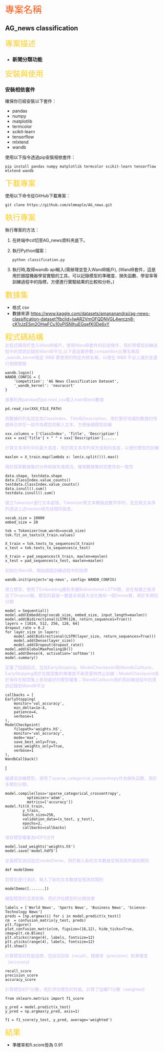 <foreignObject width="100%" height="100%">
    <style>
        .step {
            color: #CCBBFF;
        }
        .title {
            color: #FF5511;
            font-size:30px;
        }
        .second-title {
            color: #FFCC22;
            font-size:25px;
        }
    </style>
</foreignObject>
 <div class = "title">專案名稱</div>
 
## AG_news classification

<div class = "second-title"> 專案描述 </div>

- ### 新聞分類功能

<div class = "second-title"> 安裝與使用 </div>

### 安裝相依套件

確保你已經安裝以下套件：

- pandas
- numpy
- matplotlib
- termcolor
- scikit-learn
- tensorflow
- mlxtend
- wandb

使用以下指令透過pip安裝相依套件：

```
pip install pandas numpy matplotlib termcolor scikit-learn tensorflow mlxtend wandb
```

<div class = "second-title">下載專案</div>

使用以下命令從GitHub下載專案：

```
git clone https://github.com/elmmaple/AG_news.git
```

<div class = "second-title">執行專案</div>


執行專案的方法：

1. 在終端中cd切至AG_news資料夾底下。

2. 執行Python檔案：

   ```
   python classification.py
   ```
3. 執行時,取得wandb api輸入(需辦理並登入WandB帳戶),
(WandB套件，這是用於跟蹤機器學習實驗的工具，可以記錄模型的準確度、損失函數、學習率等訓練過程中的指標，方便進行實驗結果的比較和分析。)

<div class = "second-title">數據集</div>

- 格式 csv
- 數據來源 https://www.kaggle.com/datasets/amananandrai/ag-news-classification-dataset?fbclid=IwAR2VmOFQDNVGL4wrczn8-cK1rJzESm2OHwFCu10xPlSNIhuEGqefK0De6xY

<div class = "second-title">程式碼結構</div>

<div class = "step">此程式碼用於登入WandB帳戶，使用WandB套件的前提條件，用於將模型訓練過程中的資訊記錄到WandB平台,以下是設置參數,competition比賽名稱及_wandb_kernel指定 W&B 要使用的特定內核名稱，以便在 W&B 平台上識別並運行相關實驗</div>
    
    wandb.login()
    WANDB_CONFIG = {
        'competition': 'AG News Classification Dataset', 
        '_wandb_kernel': 'neuracort'
    }

<div class = "step">接著利用pandas的pd.read_csv載入train和test數據</div>

    pd.read_csv(XXX_FILE_PATH)

<div class = "step">將數據的列名設定為ClassIndex、Title和Description，用於更好地識別數據的特徵再合併在一起作為模型的輸入文本，方便後續模型訓練</div>

    xxx.columns = ['ClassIndex', 'Title', 'Description']
    xxx = xxx['Title'] + " " + xxx['Description']......

<div class = "step">計算文本序列中的最大長度，用於將文本序列填充成相同長度，以便於模型的訓練</div>

    maxlen = X_train.map(lambda x: len(x.split())).max()

<div class = "step">用於探索數據集的分佈和缺失值情況，確保數據集的完整性和一致性</div>

    data.shape, testdata.shape
    data.ClassIndex.value_counts()
    testdata.ClassIndex.value_counts()
    data.isnull().sum()
    testdata.isnull().sum()

<div class = "step">建立Tokenizer進行文本處理。Tokenizer將文本轉換成數字序列，並且將文本序列透過上述maxlen填充成相同長度。</div>

    vocab_size = 10000
    embed_size = 20

    tok = Tokenizer(num_words=vocab_size)
    tok.fit_on_texts(X_train.values)

    X_train = tok.texts_to_sequences(X_train)
    x_test = tok.texts_to_sequences(x_test)

    X_train = pad_sequences(X_train, maxlen=maxlen)
    x_test = pad_sequences(x_test, maxlen=maxlen)


<div class = "step">初始化WandB，開始跟蹤訓練過程中的指標</div>

    wandb.init(project='ag-news', config= WANDB_CONFIG)

<div class = "step">建立模型，使用了Embedding層和多層Bidirectional LSTM層，並在每層之後添加了Dropout層。模型的最後一層是全局最大池化層和一個Dense層，用於多類別分類</div>

    model = Sequential()
    model.add(Embedding(vocab_size, embed_size, input_length=maxlen))
    model.add(Bidirectional(LSTM(128, return_sequences=True))) 
    layers = [1024, 512, 256, 128, 64]
    dropout_rate = 0.2
    for layer_size in layers:
        model.add(Bidirectional(LSTM(layer_size, return_sequences=True)))
        model.add(Dense(layer_size))
        model.add(Dropout(dropout_rate))
    model.add(GlobalMaxPooling1D())
    model.add(Dense(4, activation='softmax'))
    model.summary()

<div class = "step"> 定義了回調函式，包括EarlyStopping、ModelCheckpoint和WandbCallback。EarlyStopping用於在驗證集的準確度不再改善時停止訓練；ModelCheckpoint用於保存在驗證集上表現最好的模型權重；WandbCallback用於將訓練過程中的資訊記錄到WandB平台</div>

    callbacks = [
    EarlyStopping(
        monitor='val_accuracy',
        min_delta=1e-4,
        patience=4,
        verbose=1
    ),
    ModelCheckpoint(
        filepath='weights.h5',
        monitor='val_accuracy', 
        mode='max', 
        save_best_only=True,
        save_weights_only=True,
        verbose=1
    ),
    WandbCallback()
]

<div class = "step"> 編譯並訓練模型，使用了sparse_categorical_crossentropy作為損失函數，用於多類別分類。</div>

    model.compile(loss='sparse_categorical_crossentropy',
              optimizer='adam', 
              metrics=['accuracy']) 
    model.fit(X_train, 
            y_train, 
            batch_size=256, 
            validation_data=(x_test, y_test), 
            epochs=2, 
            callbacks=callbacks)

<div class = "step"> 保存模型權重為HDF5文件 </div>

    model.load_weights('weights.h5')
    model.save('model.hdf5')

<div class = "step"> 定義模型測試函式modelDemo，用於輸入新的文本數據並預測其所屬的類別</div>

    def modelDemo
<div class = "step">
    對模型進行測試，輸入了新的文本數據並預測其類別
</div>
    
    modelDemo([.......])

<div class = "step">繪製模型的混淆矩陣，用於評估模型的分類效果</div>
    
    labels = ['World News', 'Sports News', 'Business News', 'Science-Technology News']
    preds = [np.argmax(i) for i in model.predict(x_test)]
    cm  = confusion_matrix(y_test, preds)
    plt.figure()
    plot_confusion_matrix(cm, figsize=(16,12), hide_ticks=True, cmap=plt.cm.Blues)
    plt.xticks(range(4), labels, fontsize=12)
    plt.yticks(range(4), labels, fontsize=12)
    plt.show()

<div class = "step">計算模型的性能指標，包括召回率（recall）、精確率（precision）和準確度（accuracy)</div>

    recall_score
    precision_score
    accuracy_score
    
<div class = "step"> 計算模型的F1分數，用於評估模型的性能。計算了加權F1分數（weighted)</div>

    from sklearn.metrics import f1_score

    y_pred = model.predict(x_test)
    y_pred = np.argmax(y_pred, axis=1)

    f1 = f1_score(y_test, y_pred, average='weighted')
<div class = "second-title"> 結果</div>

- 準確率和fi.score皆為 0.91